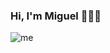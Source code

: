 ### Hi, I'm Miguel 👋👨‍💻

![me](https://user-images.githubusercontent.com/1561955/87819803-25d61900-c86d-11ea-8a30-7f969c953303.png)

<!--
**midudev/midudev** is a ✨ _special_ ✨ repository because its `README.md` (this file) appears on your GitHub profile.

Here are some ideas to get you started:

- 🔭 I’m currently working on ...
- 🌱 I’m currently learning ...
- 👯 I’m looking to collaborate on ...
- 🤔 I’m looking for help with ...
- 💬 Ask me about ...
- 📫 How to reach me: ...
- 😄 Pronouns: ...
- ⚡ Fun fact: ...
-->
